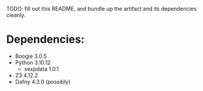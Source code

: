 
TODO: fill out this README, and bundle up the artifact and its dependencies
cleanly.

# Dependencies:
- Boogie 3.0.5
- Python 3.10.12
    - sexpdata 1.0.1
- Z3 4.12.2
- Dafny 4.3.0 (possibly)
